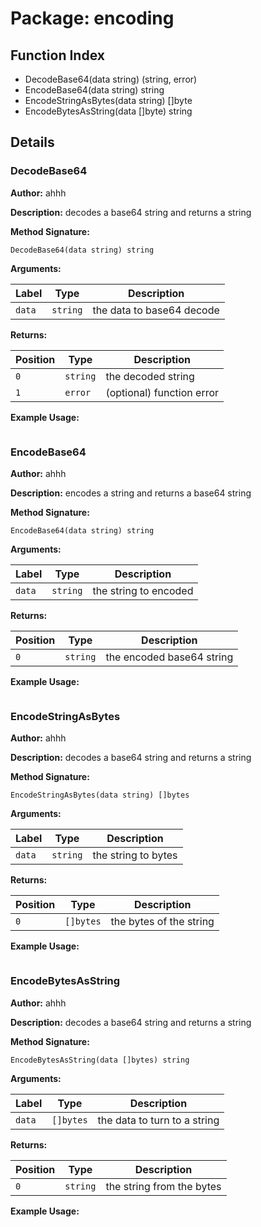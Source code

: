 # Package: encoding

## Function Index

- DecodeBase64(data string) (string, error)
- EncodeBase64(data string) string
- EncodeStringAsBytes(data string) []byte
- EncodeBytesAsString(data []byte) string

## Details

### DecodeBase64

**Author:** ahhh

**Description:** decodes a base64 string and returns a string

**Method Signature:**

```
DecodeBase64(data string) string
```

**Arguments:**

| Label     | Type         | Description                                |
|-----------|--------------|--------------------------------------------|
| `data`    | `string`     | the data to base64 decode                  |

**Returns:**

| Position  | Type         | Description                                |
|-----------|--------------|--------------------------------------------|
| `0`       | `string`     | the decoded string                         |
| `1`       | `error`      | (optional) function error                  |

**Example Usage:**

```

```

### EncodeBase64

**Author:** ahhh

**Description:** encodes a string and returns a base64 string

**Method Signature:**

```
EncodeBase64(data string) string
```

**Arguments:**

| Label     | Type         | Description                                |
|-----------|--------------|--------------------------------------------|
| `data`    | `string`     | the string to encoded                      |

**Returns:**

| Position  | Type         | Description                                |
|-----------|--------------|--------------------------------------------|
| `0`       | `string`     | the encoded base64 string                  |

**Example Usage:**

```

```

### EncodeStringAsBytes

**Author:** ahhh

**Description:** decodes a base64 string and returns a string

**Method Signature:**

```
EncodeStringAsBytes(data string) []bytes
```

**Arguments:**

| Label     | Type         | Description                                |
|-----------|--------------|--------------------------------------------|
| `data`    | `string`     | the string to bytes                        |

**Returns:**

| Position  | Type         | Description                                |
|-----------|--------------|--------------------------------------------|
| `0`       | `[]bytes`    | the bytes of the string                    |

**Example Usage:**

```

```

### EncodeBytesAsString

**Author:** ahhh

**Description:** decodes a base64 string and returns a string

**Method Signature:**

```
EncodeBytesAsString(data []bytes) string
```

**Arguments:**

| Label     | Type         | Description                                |
|-----------|--------------|--------------------------------------------|
| `data`    | `[]bytes`    | the data to turn to a string               |

**Returns:**

| Position  | Type         | Description                                |
|-----------|--------------|--------------------------------------------|
| `0`       | `string`     | the string from the bytes                  |

**Example Usage:**

```

```
